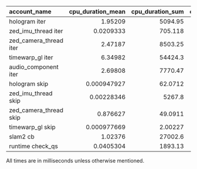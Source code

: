 | account_name           |   cpu_duration_mean |   cpu_duration_sum |   cpu_duration_std |   wall_duration_mean |   wall_duration_sum |   wall_duration_std |   period_mean |   period_std |           count |
|:-----------------------|--------------------:|-------------------:|-------------------:|---------------------:|--------------------:|--------------------:|--------------:|-------------:|----------------:|
| hologram iter          |         1.95209     |         5094.95    |         0.350196   |         23.2246      |         60616.1     |          2.19784    |   23.2837     |    2.83251   |  2610           |
| zed_imu_thread iter    |         0.0209333   |          705.118   |         0.209026   |          0.0215656   |           726.414   |          0.218705   |   -0.026971   |  332.947     | 33684           |
| zed_camera_thread iter |         2.47187     |         8503.25    |         0.898404   |          3.58506     |         12332.6     |          2.0435     |    0.0222999  | 1026.21      |  3440           |
| timewarp_gl iter       |         6.34982     |        54424.3     |         1.26638    |          6.97502     |         59782.9     |          1.24016    |   -0.0104358  |  647.881     |  8571           |
| audio_component iter   |         2.69808     |         7770.47    |         0.405167   |          3.13314     |          9023.44    |          1.12106    |    0.111028   | 1121.02      |  2880           |
| hologram skip          |         0.000947927 |           62.0712  |         0.0255241  |          0.000953388 |            62.4288  |          0.025583   |    0.00235981 |    0.0436387 | 65481           |
| zed_imu_thread skip    |         0.00228346  |         5267.8     |         0.167392   |          0.00239421  |          5523.29    |          0.173287   |    0.00449945 |    0.929153  |     2.30694e+06 |
| zed_camera_thread skip |         0.876627    |           49.0911  |         0.20148    |         14.0863      |           788.832   |          4.7029     | -143.466      | 1210.54      |    56           |
| timewarp_gl skip       |         0.000977669 |            2.00227 |         0.00388291 |          0.000967696 |             1.98184 |          0.00388154 |   -0.458126   |   20.8437    |  2048           |
| slam2 cb               |         1.02376     |        27002.6     |         3.88671    |          2.30804     |         60876.9     |          8.0434     |    2.32376    |    8.07786   | 26376           |
| runtime check_qs       |         0.0405304   |         1893.13    |         7.75727    |          0.0425227   |          1986.19    |          7.99884    |    1.34948    |   10.134     | 46709           |

All times are in milliseconds unless otherwise mentioned.